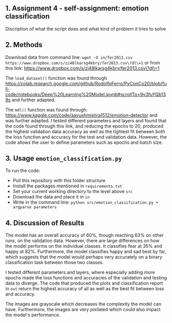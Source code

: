 ## 1. Assignment 4 - self-assignment: emotion classification 
Discription of what the script does and what kind of problem it tries to solve 

## 2. Methods

Download data from command line: ```wget -O in/fer2013.csv https://www.dropbox.com/s/zi48lkarsg4kbry/fer2013.csv\?dl\=1```
or from this link: https://www.dropbox.com/s/zi48lkarsg4kbry/fer2013.csv\?dl\=1

The ```load_dataset()``` function was found through https://colab.research.google.com/github/RodolfoFerro/PyConCo20/blob/full-code/notebooks/Deep%20Learning%20Model.ipynb#scrollTo=9v3fuYQb139s and further adapted. 

The ```mdl()``` function was found through: https://www.kaggle.com/code/aayushmishra1512/emotion-detector and was further adapted. I tested different parameters and layers and found that the code found through this link, and reducing the epochs to 20, produced the highest validation data accuracy as well as the tightest fit between both the loss function and accuracy for the test and validation data. However, the code allows the user to define parameters such as epochs and batch size. 

## 3. Usage ```emotion_classification.py```
To run the code:
- Pull this repository with this folder structure
- Install the packages mentioned in ```requirements.txt```
- Set your current working directory to the level above ```src```
- Download the data and place it in ```in```
- Write in the command line: ```python src/emotion_classification.py + argparse parameters```

## 4. Discussion of Results 
The model has an overall accuracy of 60%, though reaching 63% on other runs, on the validation data. However, there are large differences on how the model performs on the individual classes. It classifies fear at 35% and happy at 82%. Furthermore, the model classifies happy and sad best by far, which suggests that the model would perhaps very accurately on a binary classification task between those two classes. 

I tested different parameters and layers, where especially adding more epochs made the loss functions and accuracies of the validation and testing data to diverge. The code that produced the plots and classification report in ```out``` return the highest accuracy of all as well as the best fit between loss and accuracy.

The images are grayscale which decreases the complexity the model can have. Furthermore, the images are very pixilated which could also impact the model's performance.
